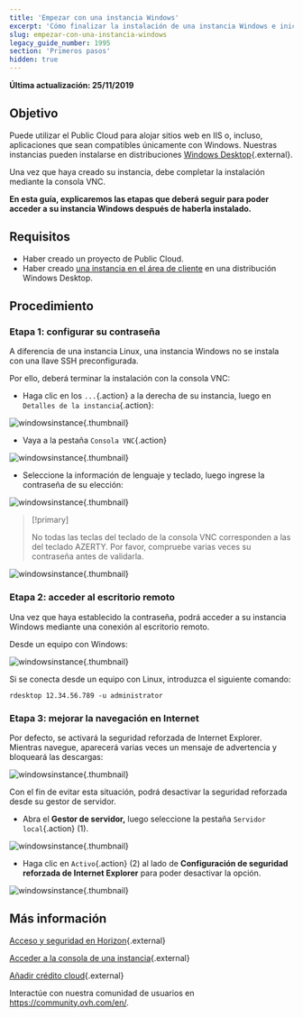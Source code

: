 ```yaml
---
title: 'Empezar con una instancia Windows'
excerpt: 'Cómo finalizar la instalación de una instancia Windows e iniciar la primera conexión'
slug: empezar-con-una-instancia-windows
legacy_guide_number: 1995
section: 'Primeros pasos'
hidden: true
---
```


**Última actualización: 25/11/2019**

## Objetivo

Puede utilizar el Public Cloud para alojar sitios web en IIS o, incluso, aplicaciones que sean compatibles únicamente con Windows. Nuestras instancias pueden instalarse en distribuciones [Windows Desktop](https://www.ovhcloud.com/es/public-cloud/prices/){.external}.

Una vez que haya creado su instancia, debe completar la instalación mediante la consola VNC.

**En esta guía, explicaremos las etapas que deberá seguir para poder acceder a su instancia Windows después de haberla instalado.**

## Requisitos

- Haber creado un proyecto de Public Cloud.
- Haber creado [una instancia en el área de cliente](https://docs.ovh.com/es/public-cloud/crear_una_instancia_desde_el_area_de_cliente_de_ovh/) en una distribución Windows Desktop.

## Procedimiento

### Etapa 1: configurar su contraseña

A diferencia de una instancia Linux, una instancia Windows no se instala con una llave SSH preconfigurada. 

Por ello, deberá terminar la instalación con la consola VNC: 

- Haga clic en los `...`{.action} a la derecha de su instancia, luego en `Detalles de la instancia`{.action}:

![windowsinstance](images/firststepswindows1.png){.thumbnail}

- Vaya a la pestaña `Consola VNC`{.action}

![windowsinstance](images/firststepswindows2.png){.thumbnail}

- Seleccione la información de lenguaje y teclado, luego ingrese la contraseña de su elección:

![windowsinstance](images/firststepswindows3.png){.thumbnail}

> [!primary]
>
> No todas las teclas del teclado de la consola VNC corresponden a las del teclado AZERTY. Por favor, compruebe varias veces su contraseña antes de validarla.
>

![windowsinstance](images/firststepswindows4.png){.thumbnail}

### Etapa 2: acceder al escritorio remoto

Una vez que haya establecido la contraseña, podrá acceder a su instancia Windows mediante una conexión al escritorio remoto.

Desde un equipo con Windows:

![windowsinstance](images/firststepswindows5.png){.thumbnail}

Si se conecta desde un equipo con Linux, introduzca el siguiente comando:

```
rdesktop 12.34.56.789 -u administrator
```
 
### Etapa 3: mejorar la navegación en Internet

Por defecto, se activará la seguridad reforzada de Internet Explorer. Mientras navegue, aparecerá varias veces un mensaje de advertencia y bloqueará las descargas:

![windowsinstance](images/firststepswindows6.png){.thumbnail}

Con el fin de evitar esta situación, podrá desactivar la seguridad reforzada desde su gestor de servidor.

- Abra el **Gestor de servidor,** luego seleccione la pestaña `Servidor local`{.action} (1).

![windowsinstance](images/firststepswindows7.png){.thumbnail}

- Haga clic en `Activo`{.action} (2) al lado de **Configuración de seguridad reforzada de Internet Explorer** para poder desactivar la opción.

![windowsinstance](images/firststepswindows8.png){.thumbnail}

## Más información

[Acceso y seguridad en Horizon](https://docs.ovh.com/es/public-cloud/acceso_y_seguridad_en_horizon/){.external}

[Acceder a la consola de una instancia](https://docs.ovh.com/es/public-cloud/acceder_a_la_consola_de_una_instancia/){.external}

[Añadir crédito cloud](https://docs.ovh.com/es/public-cloud/anadir_credito_cloud/){.external}

Interactúe con nuestra comunidad de usuarios en <https://community.ovh.com/en/>.